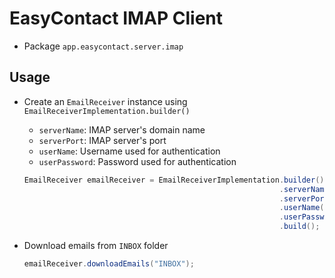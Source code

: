 # EasyContact IMAP Client

- Package `app.easycontact.server.imap`

## Usage

- Create an `EmailReceiver` instance using `EmailReceiverImplementation.builder()`
  - `serverName`: IMAP server's domain name
  - `serverPort`: IMAP server's port
  - `userName`: Username used for authentication
  - `userPassword`: Password used for authentication

  ```java
  EmailReceiver emailReceiver = EmailReceiverImplementation.builder()
                                                           .serverName("mail.rpi.edu")
                                                           .serverPort("993")
                                                           .userName("rcsid")
                                                           .userPassword("password")
                                                           .build();
  ```

- Download emails from `INBOX` folder

    ```java
    emailReceiver.downloadEmails("INBOX");
    ```
